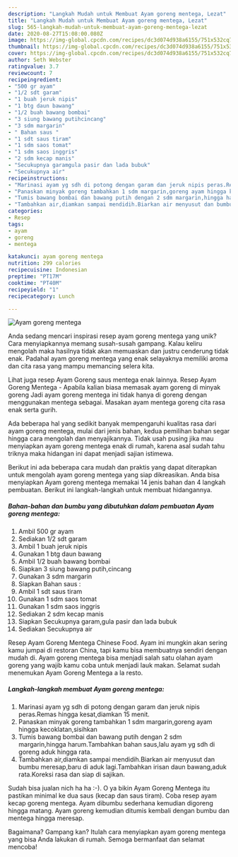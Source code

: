 ```yaml
---
description: "Langkah Mudah untuk Membuat Ayam goreng mentega, Lezat"
title: "Langkah Mudah untuk Membuat Ayam goreng mentega, Lezat"
slug: 565-langkah-mudah-untuk-membuat-ayam-goreng-mentega-lezat
date: 2020-08-27T15:08:00.080Z
image: https://img-global.cpcdn.com/recipes/dc3d074d938a6155/751x532cq70/ayam-goreng-mentega-foto-resep-utama.jpg
thumbnail: https://img-global.cpcdn.com/recipes/dc3d074d938a6155/751x532cq70/ayam-goreng-mentega-foto-resep-utama.jpg
cover: https://img-global.cpcdn.com/recipes/dc3d074d938a6155/751x532cq70/ayam-goreng-mentega-foto-resep-utama.jpg
author: Seth Webster
ratingvalue: 3.7
reviewcount: 7
recipeingredient:
- "500 gr ayam"
- "1/2 sdt garam"
- "1 buah jeruk nipis"
- "1 btg daun bawang"
- "1/2 buah bawang bombai"
- "3 siung bawang putihcincang"
- "3 sdm margarin"
- " Bahan saus "
- "1 sdt saus tiram"
- "1 sdm saos tomat"
- "1 sdm saos inggris"
- "2 sdm kecap manis"
- "Secukupnya garamgula pasir dan lada bubuk"
- "Secukupnya air"
recipeinstructions:
- "Marinasi ayam yg sdh di potong dengan garam dan jeruk nipis peras.Remas hingga kesat,diamkan 15 menit."
- "Panaskan minyak goreng tambahkan 1 sdm margarin,goreng ayam hingga kecoklatan,sisihkan"
- "Tumis bawang bombai dan bawang putih dengan 2 sdm margarin,hingga harum.Tambahkan bahan saus,lalu ayam yg sdh di goreng aduk hingga rata."
- "Tambahkan air,diamkan sampai mendidih.Biarkan air menyusut dan bumbu meresap,baru di aduk lagi.Tambahkan irisan daun bawang,aduk rata.Koreksi rasa dan siap di sajikan."
categories:
- Resep
tags:
- ayam
- goreng
- mentega

katakunci: ayam goreng mentega 
nutrition: 299 calories
recipecuisine: Indonesian
preptime: "PT17M"
cooktime: "PT40M"
recipeyield: "1"
recipecategory: Lunch

---
```



![Ayam goreng mentega](https://img-global.cpcdn.com/recipes/dc3d074d938a6155/751x532cq70/ayam-goreng-mentega-foto-resep-utama.jpg)

Anda sedang mencari inspirasi resep ayam goreng mentega yang unik? Cara menyiapkannya memang susah-susah gampang. Kalau keliru mengolah maka hasilnya tidak akan memuaskan dan justru cenderung tidak enak. Padahal ayam goreng mentega yang enak selayaknya memiliki aroma dan cita rasa yang mampu memancing selera kita.

Lihat juga resep Ayam Goreng saus mentega enak lainnya. Resep Ayam Goreng Mentega - Apabila kalian biasa memasak ayam goreng di minyak goreng Jadi ayam goreng mentega ini tidak hanya di goreng dengan menggunakan mentega sebagai. Masakan ayam mentega goreng cita rasa enak serta gurih.

Ada beberapa hal yang sedikit banyak mempengaruhi kualitas rasa dari ayam goreng mentega, mulai dari jenis bahan, kedua pemilihan bahan segar hingga cara mengolah dan menyajikannya. Tidak usah pusing jika mau menyiapkan ayam goreng mentega enak di rumah, karena asal sudah tahu triknya maka hidangan ini dapat menjadi sajian istimewa.


Berikut ini ada beberapa cara mudah dan praktis yang dapat diterapkan untuk mengolah ayam goreng mentega yang siap dikreasikan. Anda bisa menyiapkan Ayam goreng mentega memakai 14 jenis bahan dan 4 langkah pembuatan. Berikut ini langkah-langkah untuk membuat hidangannya.

<!--inarticleads1-->

##### Bahan-bahan dan bumbu yang dibutuhkan dalam pembuatan Ayam goreng mentega:

1. Ambil 500 gr ayam
1. Sediakan 1/2 sdt garam
1. Ambil 1 buah jeruk nipis
1. Gunakan 1 btg daun bawang
1. Ambil 1/2 buah bawang bombai
1. Siapkan 3 siung bawang putih,cincang
1. Gunakan 3 sdm margarin
1. Siapkan  Bahan saus :
1. Ambil 1 sdt saus tiram
1. Gunakan 1 sdm saos tomat
1. Gunakan 1 sdm saos inggris
1. Sediakan 2 sdm kecap manis
1. Siapkan Secukupnya garam,gula pasir dan lada bubuk
1. Sediakan Secukupnya air


Resep Ayam Goreng Mentega Chinese Food. Ayam ini mungkin akan sering kamu jumpai di restoran China, tapi kamu bisa membuatnya sendiri dengan mudah di. Ayam goreng mentega bisa menjadi salah satu olahan ayam goreng yang wajib kamu coba untuk menjadi lauk makan. Selamat sudah menemukan Ayam Goreng Mentega a la resto. 

<!--inarticleads2-->

##### Langkah-langkah membuat Ayam goreng mentega:

1. Marinasi ayam yg sdh di potong dengan garam dan jeruk nipis peras.Remas hingga kesat,diamkan 15 menit.
1. Panaskan minyak goreng tambahkan 1 sdm margarin,goreng ayam hingga kecoklatan,sisihkan
1. Tumis bawang bombai dan bawang putih dengan 2 sdm margarin,hingga harum.Tambahkan bahan saus,lalu ayam yg sdh di goreng aduk hingga rata.
1. Tambahkan air,diamkan sampai mendidih.Biarkan air menyusut dan bumbu meresap,baru di aduk lagi.Tambahkan irisan daun bawang,aduk rata.Koreksi rasa dan siap di sajikan.


Sudah bisa jualan nich ha ha :-). O ya bikin Ayam Goreng Mentega itu pastikan minimal ke dua saus (kecap dan saus tiram). Coba resep ayam kecap goreng mentega. Ayam dibumbu sederhana kemudian digoreng hingga matang. Ayam goreng kemudian ditumis kembali dengan bumbu dan mentega hingga meresap. 

Bagaimana? Gampang kan? Itulah cara menyiapkan ayam goreng mentega yang bisa Anda lakukan di rumah. Semoga bermanfaat dan selamat mencoba!

